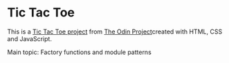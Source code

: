 # Tic Tac Toe
This is a [Tic Tac Toe project](https://www.theodinproject.com/paths/full-stack-javascript/courses/javascript/lessons/tic-tac-toe) from [The Odin Project](https://www.theodinproject.com)created with HTML, CSS and JavaScript. 

Main topic: Factory functions and module patterns
